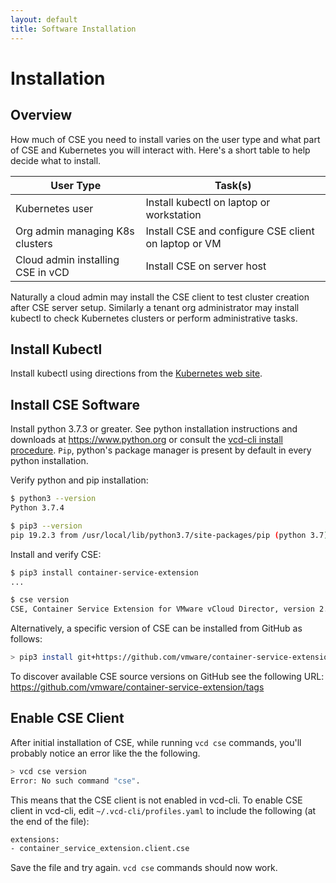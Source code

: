 ```yaml
---
layout: default
title: Software Installation
---
```

# Installation

<a name="overview"></a>
## Overview

How much of CSE you need to install varies on the user type and what part
of CSE and Kubernetes you will interact with.  Here's a short table
to help decide what to install.

| User Type | Task(s)
|-----------|--------
| Kubernetes user | Install kubectl on laptop or workstation
| Org admin managing K8s clusters | Install CSE and configure CSE client on laptop or VM
| Cloud admin installing CSE in vCD | Install CSE on server host

Naturally a cloud admin may install the CSE client to test cluster
creation after CSE server setup. Similarly a tenant org administrator
may install kubectl to check Kubernetes clusters or perform
administrative tasks.

<a name="kubectl"></a>
## Install Kubectl

Install kubectl using directions from the [Kubernetes web site](https://kubernetes.io/docs/tasks/tools/install-kubectl/).

<a name="gettingcse"></a>
## Install CSE Software

Install python 3.7.3 or greater. See python installation instructions and
downloads at <https://www.python.org> or consult the [vcd-cli install
procedure](https://vmware.github.io/vcd-cli/install.html). `Pip`, python's
package manager is present by default in every python installation.

Verify python and pip installation:
```sh
$ python3 --version
Python 3.7.4

$ pip3 --version
pip 19.2.3 from /usr/local/lib/python3.7/site-packages/pip (python 3.7)
```

Install and verify CSE:
```sh
$ pip3 install container-service-extension
...

$ cse version
CSE, Container Service Extension for VMware vCloud Director, version 2.5.0
```

Alternatively, a specific version of CSE can be installed from GitHub as
follows:
```sh
> pip3 install git+https://github.com/vmware/container-service-extension.git@1.2.4
```

To discover available CSE source versions on GitHub see the following URL:
<https://github.com/vmware/container-service-extension/tags>


<a name="csevcdcli"></a>
## Enable CSE Client

After initial installation of CSE, while running `vcd cse` commands, you'll
probably notice an error like the the following.
```sh
> vcd cse version
Error: No such command "cse".
```
This means that the CSE client is not enabled in vcd-cli.
To enable CSE client in vcd-cli, edit `~/.vcd-cli/profiles.yaml` to include the
following (at the end of the file):
```sh
extensions:
- container_service_extension.client.cse
```
Save the file and try again. `vcd cse` commands should now work.
